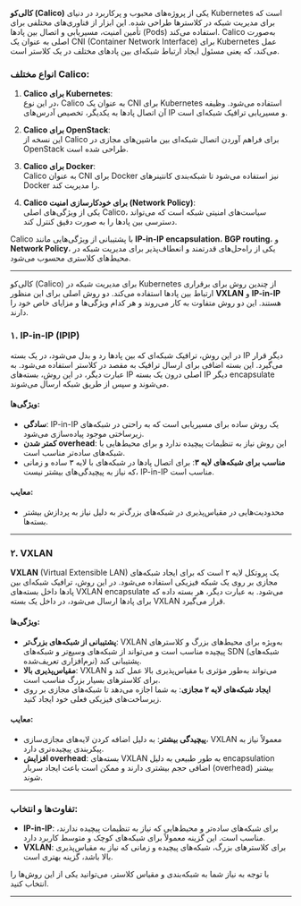 

**کالی‌کو (Calico)** یکی از پروژه‌های محبوب و پرکاربرد در دنیای Kubernetes است که برای مدیریت شبکه در کلاسترها طراحی شده. این ابزار از فناوری‌های مختلفی برای تأمین امنیت، مسیریابی و اتصال بین پادها (Pods) استفاده می‌کند. Calico به‌صورت اصلی به عنوان یک CNI (Container Network Interface) برای Kubernetes عمل می‌کند، که یعنی مسئول ایجاد ارتباط شبکه‌ای بین پادهای مختلف در یک کلاستر است.

### انواع مختلف Calico:

1. **Calico برای Kubernetes**:  
   در این نوع، Calico به عنوان یک CNI برای Kubernetes استفاده می‌شود. وظیفه آن اتصال پادها به یکدیگر، تخصیص آدرس‌های IP و مسیریابی ترافیک شبکه‌ای است.

2. **Calico برای OpenStack**:  
   این نسخه از Calico برای فراهم آوردن اتصال شبکه‌ای بین ماشین‌های مجازی در OpenStack طراحی شده است.

3. **Calico برای Docker**:  
   Calico به عنوان CNI برای Docker نیز استفاده می‌شود تا شبکه‌بندی کانتینرهای Docker را مدیریت کند.

4. **Calico برای خودکارسازی امنیت (Network Policy)**:  
   یکی از ویژگی‌های اصلی Calico، سیاست‌های امنیتی شبکه است که می‌تواند دسترسی بین پادها را به صورت دقیق کنترل کند.

Calico با پشتیبانی از ویژگی‌هایی مانند **IP-in-IP encapsulation**، **BGP routing**، و **Network Policy**، یکی از راه‌حل‌های قدرتمند و انعطاف‌پذیر برای مدیریت شبکه در محیط‌های کلاستری محسوب می‌شود.

---

کالی‌کو (Calico) برای مدیریت شبکه در Kubernetes از چندین روش برای برقراری ارتباط بین پادها استفاده می‌کند. دو روش اصلی برای این منظور **VXLAN** و **IP-in-IP** هستند. این دو روش متفاوت به کار می‌روند و هر کدام ویژگی‌ها و مزایای خاص خود را دارند.

### ۱. **IP-in-IP (IPIP)**  
در این روش، ترافیک شبکه‌ای که بین پادها رد و بدل می‌شود، در یک بسته IP دیگر قرار می‌گیرد. این بسته اضافی برای ارسال ترافیک به مقصد در کلاستر استفاده می‌شود. به عبارت دیگر، در این روش، بسته‌های IP اصلی درون یک بسته IP دیگر encapsulate می‌شوند و سپس از طریق شبکه ارسال می‌شوند.

#### ویژگی‌ها:
- **سادگی**: IP-in-IP یک روش ساده برای مسیریابی است که به راحتی در شبکه‌های زیرساختی موجود پیاده‌سازی می‌شود.
- **کمتر شدن overhead**: این روش نیاز به تنظیمات پیچیده ندارد و برای محیط‌هایی با شبکه‌های ساده‌تر مناسب است.
- **مناسب برای شبکه‌های لایه ۳**: برای اتصال پادها در شبکه‌های با لایه ۳ ساده و زمانی که نیاز به پیچیدگی‌های بیشتر نیست، IP-in-IP مناسب است.

#### معایب:
- محدودیت‌هایی در مقیاس‌پذیری در شبکه‌های بزرگ‌تر به دلیل نیاز به پردازش بیشتر بسته‌ها.

---

### ۲. **VXLAN**  
**VXLAN** (Virtual Extensible LAN) یک پروتکل لایه ۲ است که برای ایجاد شبکه‌های مجازی بر روی یک شبکه فیزیکی استفاده می‌شود. در این روش، ترافیک شبکه‌ای بین پادها داخل بسته‌های VXLAN encapsulate می‌شود. به عبارت دیگر، هر بسته داده که برای پادها ارسال می‌شود، در داخل یک بسته VXLAN قرار می‌گیرد.

#### ویژگی‌ها:
- **پشتیبانی از شبکه‌های بزرگ‌تر**: VXLAN به‌ویژه برای محیط‌های بزرگ و کلاسترهای پیچیده مناسب است و می‌تواند از شبکه‌های وسیع‌تر و شبکه‌های SDN (شبکه‌های نرم‌افزاری تعریف‌شده) پشتیبانی کند.
- **مقیاس‌پذیری بالا**: VXLAN می‌تواند به‌طور مؤثری با مقیاس‌پذیری بالا عمل کند و برای کلاسترهای بسیار بزرگ مناسب است.
- **ایجاد شبکه‌های لایه ۲ مجازی**: به شما اجازه می‌دهد تا شبکه‌های مجازی بر روی زیرساخت‌های فیزیکی فعلی خود ایجاد کنید.

#### معایب:
- **پیچیدگی بیشتر**: به دلیل اضافه کردن لایه‌های مجازی‌سازی، VXLAN معمولاً نیاز به پیکربندی پیچیده‌تری دارد.
- **افزایش overhead**: بسته‌های VXLAN به طور طبیعی به دلیل encapsulation اضافی حجم بیشتری دارند و ممکن است باعث ایجاد سربار (overhead) بیشتر شوند.

---

### تفاوت‌ها و انتخاب:
- **IP-in-IP**: برای شبکه‌های ساده‌تر و محیط‌هایی که نیاز به تنظیمات پیچیده ندارند، مناسب است. این گزینه معمولاً برای شبکه‌های کوچک و متوسط کاربرد دارد.
- **VXLAN**: برای کلاسترهای بزرگ، شبکه‌های پیچیده و زمانی که نیاز به مقیاس‌پذیری بالا باشد، گزینه بهتری است.

با توجه به نیاز شما به شبکه‌بندی و مقیاس کلاستر، می‌توانید یکی از این روش‌ها را انتخاب کنید.

---
